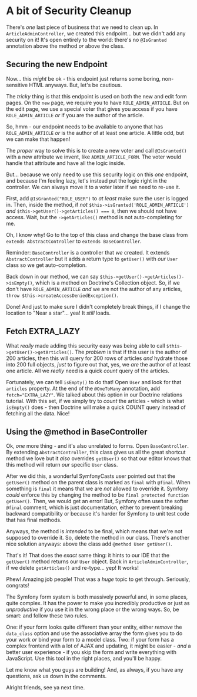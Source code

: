 # A bit of Security Cleanup

There's *one* last piece of business that we need to clean up. In `ArticleAdminController`,
we created this endpoint... but we didn't add any security on it! It's open entirely
to the world: there's no `@IsGranted` annotation above the method *or* above the
class.

## Securing the new Endpoint

Now... this *might* be ok - this endpoint just returns some boring, non-sensitive
HTML anyways. But, let's be cautious.

The *tricky* thing is that this endpoint is used on both the new and edit form
pages. On the `new` page, we require you to have `ROLE_ADMIN_ARTICLE`. But on
the edit page, we use a special voter that gives you access if you have
`ROLE_ADMIN_ARTICLE` *or* if you are the author of the article.

So, hmm - our endpoint needs to be available to anyone that has `ROLE_ADMIN_ARTICLE`
*or* is the author of at least one article. A little odd, but we can make that happen!

The *proper* way to solve this is to create a new voter and call `@IsGranted()`
with a new attribute we invent, like `ADMIN_ARTICLE_FORM`. The voter would handle
that attribute and have all the logic inside.

But... because we only need to use this security logic on this *one* endpoint, and
because I'm feeling lazy, let's instead put the logic right in the controller.
We can always move it to a voter later if we need to re-use it.

First, add `@IsGranted("ROLE_USER")` to *at least* make sure the user is logged in.
Then, inside the method, if *not* `$this->isGranted('ROLE_ADMIN_ARTICLE')` *and*
`$this->getUser()->getArticles() === 0`, then we should not have access. Wait,
but the `->getArticles()` method is not auto-completing for me.

Oh, I know why! Go to the top of this class and change the base class from
`extends AbstractController` to `extends BaseController`.

Reminder: `BaseController` is a controller that *we* created. It extends
`AbstractController` but it adds a return type to `getUser()` with *our* `User`
class so we get auto-completion.

Back down in our method, we can say
`$this->getUser()->getArticles()->isEmpty()`, which is a method on Doctrine's
Collection object. So, if we don't have `ROLE_ADMIN_ARTICLE` *and* we are not the
author of any articles, `throw $this->createAccessDeniedException()`.

Done! And just to make sure I didn't completely break things, if I change the
location to "Near a star"... yea! It *still* loads.

## Fetch EXTRA_LAZY

What *really* made adding this security easy was being able to call
`$this->getUser()->getArticles()`. The *problem* is that if this user is the author
of 200 articles, then this will query for 200 rows of articles *and* hydrate those
into 200 full objects, *just* to figure out that, yes, we *are* the author of at
least one article. All we *really* need is a quick *count* query of the articles.

Fortunately, we can tell `isEmpty()` to do that! Open `User` and look for that `articles`
property. At the end of the `@OneToMany` annotation, add `fetch="EXTRA_LAZY"`. We
talked about this option in our Doctrine relations tutorial. With this set, if
we simply try to *count* the articles - which is what `isEmpty()` does - then
Doctrine will make a quick COUNT query instead of fetching all the data. Nice!

## Using the @method in BaseController

Ok, *one* more thing - and it's also unrelated to forms. Open `BaseController`.
By extending `AbstractController`, this class gives us all the great shortcut
method we love but it *also* overrides `getUser()` so that our editor knows that
this method will return *our* specific `User` class.

After we did this, a wonderful SymfonyCasts user pointed out that the `getUser()`
method on the parent class is marked as `final` with `@final`. When something is
`final` it means that we are *not* allowed to override it. Symfony *could* enforce
this by changing the method to be `final protected function getUser()`. Then,
we would get an error! But, Symfony often uses the softer `@final` comment, which
is just documentation, either to prevent breaking backward compatibility or because
it's harder for Symfony to unit test code that has final methods.

Anyways, the method is *intended* to be final, which means that we're not supposed
to override it. So, delete the method in our class. There's another nice solution
anyways: above the class add `@method User getUser()`.

That's it! That does the *exact* same thing: it hints to our IDE that the `getUser()`
method returns our `User` object. Back in `ArticleAdminController`, if we delete
`getArticles()` and re-type... yep! It works!

Phew! Amazing job people! That was a *huge* topic to get through. Seriously, congrats!

The Symfony form system is both massively powerful and, in some places, quite complex.
It has the power to make you incredibly productive or just as *unproductive* if you
use it in the wrong place or the wrong ways. So, be smart: and follow these two rules.

One: if your form looks quite different than your entity, either *remove* the
`data_class` option and use the associative array the form gives you to do your
work *or* bind your form to a model class. Two: if your form has a complex frontend
with a lot of AJAX and updating, it might be easier - *and* a better user experience -
if you skip the form and write everything with JavaScript. Use this tool in the right
places, and you'll be happy.

Let me know what you guys are building! And, as always, if you have any questions,
ask us down in the comments.

Alright friends, see ya next time.

